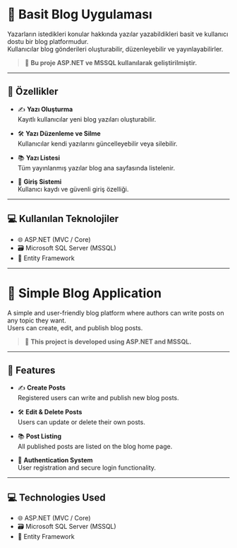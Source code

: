 # 📝 Basit Blog Uygulaması

Yazarların istedikleri konular hakkında yazılar yazabildikleri basit ve kullanıcı dostu bir blog platformudur.  
Kullanıcılar blog gönderileri oluşturabilir, düzenleyebilir ve yayınlayabilirler.

> 🔧 **Bu proje ASP.NET ve MSSQL kullanılarak geliştirilmiştir.**

---

## 🧩 Özellikler

- ✍️ **Yazı Oluşturma**  
  Kayıtlı kullanıcılar yeni blog yazıları oluşturabilir.

- 🛠️ **Yazı Düzenleme ve Silme**  
  Kullanıcılar kendi yazılarını güncelleyebilir veya silebilir.

- 📚 **Yazı Listesi**  
  Tüm yayınlanmış yazılar blog ana sayfasında listelenir.

- 🔐 **Giriş Sistemi**  
  Kullanıcı kaydı ve güvenli giriş özelliği.

---

## 💻 Kullanılan Teknolojiler

- 🌐 ASP.NET (MVC / Core)
- 🗃️ Microsoft SQL Server (MSSQL)
- 🧩 Entity Framework

---

# 📝 Simple Blog Application

A simple and user-friendly blog platform where authors can write posts on any topic they want.  
Users can create, edit, and publish blog posts.

> 🔧 **This project is developed using ASP.NET and MSSQL.**

---

## 🧩 Features

- ✍️ **Create Posts**  
  Registered users can write and publish new blog posts.

- 🛠️ **Edit & Delete Posts**  
  Users can update or delete their own posts.

- 📚 **Post Listing**  
  All published posts are listed on the blog home page.

- 🔐 **Authentication System**  
  User registration and secure login functionality.

---

## 💻 Technologies Used

- 🌐 ASP.NET (MVC / Core)
- 🗃️ Microsoft SQL Server (MSSQL)
- 🧩 Entity Framework
